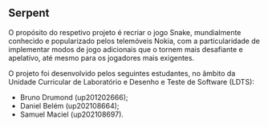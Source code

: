 ## Serpent

O propósito do respetivo projeto é recriar o jogo Snake, mundialmente conhecido e popularizado pelos telemóveis Nokia, com a particularidade de implementar modos de jogo adicionais que o tornem mais desafiante e apelativo, até mesmo para os jogadores mais exigentes.

O projeto foi desenvolvido pelos seguintes estudantes, no âmbito da Unidade Curricular de Laboratório e Desenho e Teste de Software (LDTS):

- Bruno Drumond (up201202666);
- Daniel Belém (up202108664);
- Samuel Maciel (up202108697).

